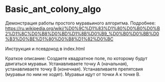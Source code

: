 # Basic_ant_colony_algo
Демонстрация работы простого муравьиного алгоритма.
Подробнее: https://ru.wikipedia.org/wiki/%D0%9C%D1%83%D1%80%D0%B0%D0%B2%D1%8C%D0%B8%D0%BD%D1%8B%D0%B9_%D0%B0%D0%BB%D0%B3%D0%BE%D1%80%D0%B8%D1%82%D0%BC

Инструкция и псевдокод в index.html

Краткое описание:
Создаете квадратное поле, по которому будут двигаться муравьи.
Устанавливаете точку А (начальная), устанавливаете точку B (конечная).
Устанавливаете препятсвия (муравьи по ним не ходят).
Муравьи идут от точки А к точке B.
